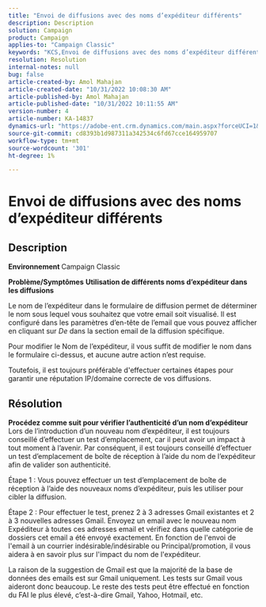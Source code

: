 ```yaml
---
title: "Envoi de diffusions avec des noms d’expéditeur différents"
description: Description
solution: Campaign
product: Campaign
applies-to: "Campaign Classic"
keywords: "KCS,Envoi de diffusions avec des noms d’expéditeur différents"
resolution: Resolution
internal-notes: null
bug: false
article-created-by: Amol Mahajan
article-created-date: "10/31/2022 10:08:30 AM"
article-published-by: Amol Mahajan
article-published-date: "10/31/2022 10:11:55 AM"
version-number: 4
article-number: KA-14837
dynamics-url: "https://adobe-ent.crm.dynamics.com/main.aspx?forceUCI=1&pagetype=entityrecord&etn=knowledgearticle&id=fddd9bf4-0359-ed11-9561-6045bd006079"
source-git-commit: cd8393b1d987311a342534c6fd67cce164959707
workflow-type: tm+mt
source-wordcount: '301'
ht-degree: 1%

---
```


# Envoi de diffusions avec des noms d’expéditeur différents

## Description

<b>Environnement</b><b> </b>
Campaign Classic


<b>Problème/Symptômes</b>
<b>Utilisation de différents noms d’expéditeur dans les diffusions</b>

Le nom de l’expéditeur dans le formulaire de diffusion permet de déterminer le nom sous lequel vous souhaitez que votre email soit visualisé. Il est configuré dans les paramètres d’en-tête de l’email que vous pouvez afficher en cliquant sur *De* dans la section email de la diffusion spécifique.

Pour modifier le Nom de l’expéditeur, il vous suffit de modifier le nom dans le formulaire ci-dessus, et aucune autre action n’est requise.

Toutefois, il est toujours préférable d&#39;effectuer certaines étapes pour garantir une réputation IP/domaine correcte de vos diffusions.






## Résolution

<b>Procédez comme suit pour vérifier l’authenticité d’un nom d’expéditeur</b>
Lors de l’introduction d’un nouveau nom d’expéditeur, il est toujours conseillé d’effectuer un test d’emplacement, car il peut avoir un impact à tout moment à l’avenir. Par conséquent, il est toujours conseillé d’effectuer un test d’emplacement de boîte de réception à l’aide du nom de l’expéditeur afin de valider son authenticité.

Étape 1 : Vous pouvez effectuer un test d’emplacement de boîte de réception à l’aide des nouveaux noms d’expéditeur, puis les utiliser pour cibler la diffusion.

Étape 2 : Pour effectuer le test, prenez 2 à 3 adresses Gmail existantes et 2 à 3 nouvelles adresses Gmail. Envoyez un email avec le nouveau nom Expéditeur à toutes ces adresses email et vérifiez dans quelle catégorie de dossiers cet email a été envoyé exactement. En fonction de l&#39;envoi de l&#39;email à un courrier indésirable/indésirable ou Principal/promotion, il vous aidera à en savoir plus sur l&#39;impact du nom de l&#39;expéditeur.

La raison de la suggestion de Gmail est que la majorité de la base de données des emails est sur Gmail uniquement. Les tests sur Gmail vous aideront donc beaucoup. Le reste des tests peut être effectué en fonction du FAI le plus élevé, c’est-à-dire Gmail, Yahoo, Hotmail, etc.
